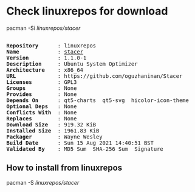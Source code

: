 # Check linuxrepos for download

pacman -Si *linuxrepos/stacer*

<div class="highlight"><pre class="highlight"><text>
<b>Repository</b>      : linuxrepos
<b>Name</b>            : <a href="../../x86_64/stacer-1.1.0-1-x86_64.pkg.tar.zst">stacer</a>
<b>Version</b>         : 1.1.0-1
<b>Description</b>     : Ubuntu System Optimizer
<b>Architecture</b>    : x86_64
<b>URL</b>             : https://github.com/oguzhaninan/Stacer
<b>Licenses</b>        : GPL3
<b>Groups</b>          : None
<b>Provides</b>        : None
<b>Depends On</b>      : qt5-charts  qt5-svg  hicolor-icon-theme
<b>Optional Deps</b>   : None
<b>Conflicts With</b>  : None
<b>Replaces</b>        : None
<b>Download Size</b>   : 919.32 KiB
<b>Installed Size</b>  : 1961.83 KiB
<b>Packager</b>        : Wayne Wesley <wayne6324@gmail.com>
<b>Build Date</b>      : Sun 15 Aug 2021 14:40:51 BST
<b>Validated By</b>    : MD5 Sum  SHA-256 Sum  Signature
</text></pre></div>

## How to install from linuxrepos

pacman -S *linuxrepos/stacer*
